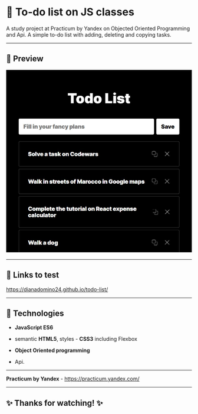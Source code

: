 # :large_blue_circle: To-do list on JS classes

A study project at Practicum by Yandex on Objected Oriented Programming and Api.
A simple to-do list with adding, deleting and copying tasks.


---

## :mag_right: Preview

![Preview](./Screenshot_1.jpg)

---

## :link: Links to test

https://dianadomino24.github.io/todo-list/

---

## :rocket: Technologies

-   **JavaScript ES6**

-   semantic **HTML5**, styles - **CSS3** including Flexbox

-   **Object Oriented programming**

-   Api.

---

**Practicum by Yandex** - https://practicum.yandex.com/

---

## :sparkles: Thanks for watching! :sparkles:
